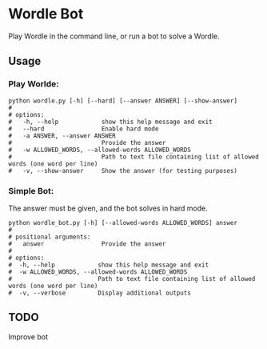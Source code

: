 # Wordle Bot
Play Wordle in the command line, or run a bot to solve a Wordle.

## Usage
### Play Worlde:
````
python wordle.py [-h] [--hard] [--answer ANSWER] [--show-answer]
#
# options:
#   -h, --help            show this help message and exit
#   --hard                Enable hard mode
#   -a ANSWER, --answer ANSWER
#                         Provide the answer
#   -w ALLOWED_WORDS, --allowed-words ALLOWED_WORDS
#                         Path to text file containing list of allowed words (one word per line)
#   -v, --show-answer     Show the answer (for testing purposes)
````

### Simple Bot:
The answer must be given, and the bot solves in hard mode.
````
python wordle_bot.py [-h] [--allowed-words ALLOWED_WORDS] answer
#
# positional arguments:
#   answer                Provide the answer
#
# options:
#  -h, --help            show this help message and exit
#  -w ALLOWED_WORDS, --allowed-words ALLOWED_WORDS
#                        Path to text file containing list of allowed words (one word per line)
#  -v, --verbose         Display additional outputs
````

## TODO
Improve bot